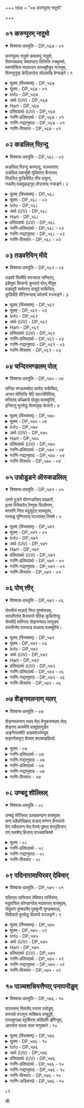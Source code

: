 +++
title = "०७ करुप्पूरम् नाऱुमो"

+++


## ०१ करुप्पूरम् नाऱुमो

<details open><summary>विश्वास-प्रस्तुतिः - DP_५६७ - ०१</summary>

करुप्पूरम् नाऱुमो कमलप्पू नाऱुमो,  
तिरुप्पवळच् चॆव्वाय्दाऩ् तित्तित्ति रुक्कुम्मो,  
मरुप्पॊचित्त मादवऩ्ऱऩ् वाय्च्चुवैयुम् नाऱ्ऱमुम्,  
विरुप्पुऱ्ऱुक् केट्किऩ्ऱेऩ् सॊल्लाऴि वॆण्सङ्गे। १
</details>

<details><summary>मूलम् (विभक्तम्) - DP_५६७</summary>

५६७ ## करुप्पूरम् नाऱुमो? * कमलप् पू नाऱुमो? *   
तिरुप् पवळच् चॆव्वाय्दाऩ् * तित्तित्तिरुक्कुमो? **   
मरुप्पु ऒचित्त मादवऩ् तऩ् * वाय्च्चुवैयुम् नाऱ्ऱमुम् *   
विरुप्पुऱ्ऱुक् केट्किऩ्ऱेऩ् * सॊल् आऴि वॆण्सङ्गे (१)
</details>

<details><summary>मूलम् - DP_५६७ - ०१</summary>

करुप्पूरम् नाऱुमो कमलप्पू नाऱुमो,  
तिरुप्पवळच् चॆव्वाय्दाऩ् तित्तित्ति रुक्कुम्मो,  
मरुप्पॊचित्त मादवऩ्ऱऩ् वाय्च्चुवैयुम् नाऱ्ऱमुम्,  
विरुप्पुऱ्ऱुक् केट्किऩ्ऱेऩ् सॊल्लाऴि वॆण्सङ्गे। १
</details>

<details><summary>Info - DP_५६७</summary>

{'uv_id': 'NAT_१_७', 'rAga': 'Varāḷi / वराळि', 'tAla': 'Jambai / जम्बै', 'bhAva': 'Nāyaki (lovelorn lady)'}
</details>

<details><summary>अर्थः (UV) - DP_५६७</summary>

कम्बीरमाऩ वॆण्मैयाऩ सङ्गे! याऩैयिऩ् कॊम्बै मुऱित्त कण्णऩुडैय उदट्टिऩ् सुवैयैयुम् मणत्तैयुम् आसैयोडु उऩ्ऩैक् केट्किऱेऩ् अऴगिय पवळम् पोऩ्ऱ सिवन्द अदरत्तोडु पच्चैक्कऱ्पूरमॆऩ मणक्कुमो? तामरैयैप् पोल् मणम् वीसुमो? तित्तिप्भाग इरुक्कुमो? ऎऩ्ऱु ऎऩक्कुच् चॊल्
</details>

<details><summary>Hart - DP_५६७</summary>

O white conch, born in the ocean,  
tell me—I ask you anxiously:  
He puts you in his mouth to make the sound of victory:  
What is the taste and the fragrance  
of the mouth of Mādhavan  
who broke the tusks of the elephant?  
Does it have the fragrance of camphor?  
Does it have the fragrance of a lotus flower?  
Does his beautiful red coral mouth taste sweet?
</details>

<details><summary>प्रतिपदार्थः (UV) - DP_५६७</summary>

**आऴि** = कम्बीरमाऩ; **वॆण्** = वॆण्मैयाऩ; **सङ्गे!** = सङ्गे!; **मरुप्पु** = याऩैयिऩ्; **ऒचित्त** = कॊम्बै मुऱित्त; **मादवऩ् तऩ्** = कण्णऩुडैय; **वाय्** = उदट्टिऩ्; **सुवैयुम्** = सुवैयैयुम्; **नाऱ्ऱमुम्** = मणत्तैयुम्; **विरुप्पुऱ्ऱु** = आसैयोडु; **केट्किऩ्ऱेऩ्** = उऩ्ऩैक् केट्किऱेऩ्; **तिरुप् पवळ** = अऴगिय पवळम् पोऩ्ऱ; **सॆव्वाय् ताऩ्** = सिवन्द अदरत्तोडु; **करुप्पूरम्** = पच्चैक्कऱ्पूरमॆऩ; **नाऱुमो?** = मणक्कुमो?; **कमलप्पू** = तामरैयैप् पोल्; **नाऱुमो?** = मणम् वीसुमो?; **तित्तित्तु** = तित्तिप्भाग; **इरुक्कुमो?** = इरुक्कुमो?; **सॊल्** = ऎऩ्ऱु ऎऩक्कुच् चॊल्
</details>

<details><summary>गरणि-प्रतिपदार्थः - DP_५६७ - ०१</summary>

करुप्पूरम्=पच्च कर्पूरदन्तॆ, नाऱुमो=वासनॆयुळ्ळद्दो? कमलम् पू=कमलद हूविनन्तॆ, नाऱुमो=वासनॆयुळ्ळद्दो, तिरु=श्रेष्ठवाद, पवळम्=हवळदन्तॆ, शॆम्=सॊबगिन, वाय् तान्=तुटिगळु, तित्तित्तु=मधुरवागि, इरुक्कूमो=इरुवुदो? मरुप्पु=आनॆय दन्तगळन्नु, ऒशित्त=मुरिद, मादवन् तन्=माधवनाद श्रीकृष्णन, वाय्=तुटिय, शुवैयुम्=रुचियन्नू, नाट्रुमुम्=परिमळवन्नू, विरुप्पुट्रु=आशॆपट्टु, केट्किऱेन्=केळुत्तिद्देनॆ. आऴि=आज्ञॆ माडुव, वॆळ्=बिळिय, शङ्गे-शङ्खवे, शॊल्=हेळु.
</details>

<details><summary>गरणि-गद्यानुवादः - DP_५६७ - ०१</summary>

पच्चकर्पूरदन्तॆ वासनॆयुळ्ळद्दो? कमलद हूविनन्तॆ वासनॆयुळ्ळद्दो? श्रेष्ठवाद हवळदन्तॆ सॊबगिन तुटिगळु मधुरवागिरुत्तवॆयो, आनॆय दन्तवन्नु मुरिद माधवन तुटिय रुचियन्नू परिमळवन्नू आशॆपट्टु\(निन्नन्नु\) केळुत्तिद्देनॆ. आज्ञॆ माडुव बिळिय शङ्खवे हेळु.\(१\)
</details>

<details><summary>गरणि-विस्तारः - DP_५६७ - ०१</summary>

भगवन्तन ऎडगैयन्नु आश्रयिसि, अवनन्नु ऎडबिडदॆ, अवन निकटवर्तियागिद्दु, अवन आज्ञॆयन्नु पालिसुव धवळ शङ्खवन्नु भगवन्तनु पूरिसुवागलॆल्ला तन्न तुटिगळिगॆ ताकिसि हिडिदुकॊळ्ळुवनल्लवे? अदन्नु ध्वनिमाडुवष्टु कालवू अदु अवन तुटिगळ सम्पर्कवन्नु हॊन्दिरुवुदल्लवे? ई कार्य मेलिन्द मेलॆ नडॆयुत्तिरुवुदल्लवे? आद्दरिन्द, भगवन्तन अधरामृतद सवियू अदर कम्पू इम्पू शङ्खक्कॆ पूर्ण अनुभवविदॆ.

गोदादेवियादरो परिशुद्धळाद कन्यॆ. सतिपतिगळिगॆ सम्बन्धिसिद याव अनुभववू अवळिगॆ इल्ल. भगवन्तने तनगॆ पतियागबेकॆन्दु हम्बलिसि, कण्डकण्डवरन्नु बेडि, अवनॊन्दिगॆ शास्त्रोक्तवागि मदुवॆयाद हागॆ कनसन्नु कण्डुपुलकितळादळष्टॆ\! ईग, अवळिगॆ कुतूहल हॆच्चागिदॆ. भगवन्तन चुम्बनद सुखवॆन्तहुदो? अवन अधरद सवि हेगो? अदन्नु तिळिदुकॊळ्ळुवुदु हेगॆ? यारन्नु केळुवुदु? केळितिळिदुकॊळ्ळुव प्रसङ्गवे इदु? तन्नन्नु नाचुवन्तॆ माडुवुदिल्लवे? हेगो, अवळ मनस्सिगॆ

८०

स्फुरिसुत्तदॆ. अदरल्लि पळगिरुव दिव्यशङ्खवन्नु केळिदन्तॆ आयितु ऎन्दु. हागॆये, ई तिरुमॊऴियल्लि शङ्खवन्नु परिपरियागि केळुत्ताळॆ. “ननगॆ अनुभविसबेकॆम्ब आशॆ; मॊदले तिळियबेकॆम्ब कुतूहल. निनगॆ अदर पूर्ण अनुभवविदॆ. अदु हेगिदॆ, हेळु, शङ्खवे?”ऎन्नुत्ताळॆ.

प्रश्नॆयल्लि बळसिरुव उपमानगळु उचितवागि, रम्यवागिवॆ.

आनॆय दन्तवन्नु मुरिद माधव-ऎम्बल्लि कृष्णनन्नु कॊल्लबेकॆम्ब कंसन मोसद जालदल्लि सेरिद्द कुवलयापीडवॆम्ब मद्दानॆय विषय सूचितवागिदॆ.
</details>

## ०२ कडलिल् पिऱन्दु

<details open><summary>विश्वास-प्रस्तुतिः - DP_५६८ - ०२</summary>

कडलिल् पिऱन्दु करुदादु, पञ्जसऩऩ्  
उडलिल् वळर्न्दुबो यूऴियाऩ् कैत्तलत्  
तिडरिल् कुडियेऱित् तीय वसुरर्,  
नडलैप् पडमुऴङ्गुम् तोऱ्ऱत्ताय् नऱ्सङ्गे। २
</details>

<details><summary>मूलम् (विभक्तम्) - DP_५६८</summary>

५६८ कडलिऱ् पिऱन्दु करुदादु * पञ्जसऩऩ्   
उडलिल् वळर्न्दुबोय् * ऊऴियाऩ् कैत्तलत्तु   
तिडरिल् ** कुडियेऱि * तीय असुरर् *   
नडलैप् पड मुऴङ्गुम् * तोऱ्ऱत्ताय् नऱ् सङ्गे (२)
</details>

<details><summary>मूलम् - DP_५६८ - ०२</summary>

कडलिल् पिऱन्दु करुदादु, पञ्जसऩऩ्  
उडलिल् वळर्न्दुबो यूऴियाऩ् कैत्तलत्  
तिडरिल् कुडियेऱित् तीय वसुरर्,  
नडलैप् पडमुऴङ्गुम् तोऱ्ऱत्ताय् नऱ्सङ्गे। २
</details>

<details><summary>Info - DP_५६८</summary>

{'uv_id': 'NAT_१_७', 'rAga': 'Varāḷi / वराळि', 'tAla': 'Jambai / जम्बै', 'bhAva': 'Nāyaki (lovelorn lady)'}
</details>

<details><summary>अर्थः (UV) - DP_५६८</summary>

अऴगिय सङ्गे! कडलिले पिऱन्दु पञ्जसऩऩ् ऎऩ्ऩुम् असुरऩिऩ् शरीरत्तिल् पोय् वळर्न्दु अदै निऩैयामल् ऎम्बॆरुमाऩ् कैत्तलत्तिल् कुडिबुगुन्दु कॊडिय असुरर्गळ् तुऩ्बप्पडुम्बडि मुऴङ्गुम् तोऱ्ऱदैप् पॆऱ्ऱाय्
</details>

<details><summary>Hart - DP_५६८</summary>

O beautiful conch born in the ocean,  
you entered the body of the Asuran Panchajanya  
and now you rest in his hand,  
making the sound of victory  
when he conquers the evil Asurans:
</details>

<details><summary>प्रतिपदार्थः (UV) - DP_५६८</summary>

**नऱ् सङ्गे!** = अऴगिय सङ्गे!; **कडलिल् पिऱन्दु** = कडलिले पिऱन्दु; **पञ्जसऩऩ्** = पञ्जसऩऩ् ऎऩ्ऩुम् असुरऩिऩ्; **उडलिल्** = शरीरत्तिल्; **पोय् वळर्न्दु** = पोय् वळर्न्दु; **करुदादु** = अदै निऩैयामल्; **ऊऴियाऩ्** = ऎम्बॆरुमाऩ्; **कैत्तलत् तिडरिल्** = कैत्तलत्तिल्; **कुडि एऱित्** = कुडिबुगुन्दु; **तीय असुरर्** = कॊडिय असुरर्गळ्; **नडलैप् पड** = तुऩ्बप्पडुम्बडि; **मुऴङ्गुम्** = मुऴङ्गुम्; **तोऱ्ऱत्ताय्** = तोऱ्ऱदैप् पॆऱ्ऱाय्
</details>

<details><summary>गरणि-प्रतिपदार्थः - DP_५६८ - ०२</summary>

नल्=श्रेष्ठ, शङ्गे=शङ्खवे. कडलिल्=कडलिनल्लि, पिऱन्दु=हुट्टि, पञ्चजनन्=पञ्चजननॆम्बवन, उडलिल्=हॊट्टॆयल्लि, पोय्=होगि, वळर्न्दु=बॆळॆदु, करुतादु=अवुगळन्नु ऎणिसदॆ, ऊऴियान्=लयकर्तनाद स्वामिय, कैतलम्=कैयॊळगिन, तिडरिल्=स्थळदल्लि, कुडि एऱि=नित्यवास माडुत्ता, तीय=क्रूरिगळाद, अशुरर्=असुररु नडलैपड=सङ्कटपडुवन्तॆ, मुऴङ्गुम्=मॊळगुव, तोट्रत्ताय्=हॊगळिकॆयन्नु पडॆदिरुवॆ.
</details>

<details><summary>गरणि-गद्यानुवादः - DP_५६८ - ०२</summary>

श्रेष्ठवाद शङ्खवे, नीनु कडलिनल्लि हुट्टिदॆ. पञ्चजननॆम्बवन हॊट्टॆयल्लि सेरि अल्लि बॆळॆदॆ. इदन्नु लॆक्किसदॆ, प्रळयकारियाद स्वामिय कैयल्लिरुव स्थळदल्लि नित्यवासमाडुत्ता, क्रूरिगळाद असुररु सङ्कटपडुवन्तॆ मॊळगुव कीर्तियन्नु पडॆदिरुवॆ.\(२\)
</details>

<details><summary>गरणि-विस्तारः - DP_५६८ - ०२</summary>

गोदादेवि शङ्खवन्नु हॊगळि मातनाडुत्ताळॆ. शङ्खदिन्दले अल्लवे तनगॆ बेकाद अत्मीय विषयगळु मनवरिकॆयागबेकादद्दु?

गोदादेवि हेळुत्ताळॆ- “शङ्खवे, नीनु हुट्टिद्दु कडलल्लि, ऎन्दरॆ, उप्पुनीरिनल्लि. बॆळॆदद्दु पञ्चजनन हॊट्टॆयल्लि. ऎन्दरॆ, राक्षसन हॊट्टॆयल्लि. ई ऎरडू ऒन्दक्किन्त ऒन्दु कीळु अथवा कॆट्टद्दु. आदरॆ, निन्नहुट्टन्नू बॆळवणिगॆयन्नू प्रळयकर्तनाद भगवन्तनु लॆक्किसलिल्ल. निन्नन्नु पूर्णवागि अनुग्रहिसिदनु. निनगॆ तन्न करतलदल्ले वासक्कॆ अवकाशकॊट्टनु. नीनु भगवन्तन इच्छानुवर्तियागि, बेकॆन्दाग दनिगैदु क्रूरिगळाद सुरर हृदयवन्नु तल्लणिसुत्तीयॆ. इदर गुट्टेनिरबहुदु हेळलारॆया?

८१

शङ्खवन्नु कुरितु मातनाडुवाग गोदादेविगॆ तन्न जीवनद परिस्थितिय नॆनपागुवुदु. अवळु हुट्टिद्दु अयोनिजॆयागि, तुलसी गिडद पातियल्लि. बॆळॆदद्दु परम भागवतन मनॆयल्लि. पडॆदद्दु पवित्रवाद श्रेष्ठसंस्कृतियन्नु. आशिसिद्दु भगवन्तने तनगॆ पतियागबेकॆन्दु. इवॆल्ल शङ्खद जन्मक्किंर कीळो मेलो? शङ्खवन्ने अनुग्रहिसि आदरिसुव दयामयनाद भगवन्तनु तन्नन्नु उद्धरिसलारने? तन्न आशॆयन्नु सफलगॊळिसलारने? आदरॆ,ईग अवळ परिस्थितियेनु? शङ्खद हागॆ अवळिगॆ भगवन्तन शाश्वत सहवासविदॆये? ई कारणदिन्दले अवळु शङ्खवन्ने केळुत्तिरुवुदु-भगवन्तन शाश्वतसहवास दॊरॆयलु आगबेकादद्देनु? नडसबेकादद्देनु? ई ऒळगुट्टु अवळिगॆ तिळियबेकु. शङ्खक्कॆ अदु गॊत्तिरबहुदल्लवे? गॊत्तिदॆयॆन्दे अवळ नम्बिकॆ. आद्दरिन्दले प्रश्नॆ.

शङ्खद जन्मद गुट्टन्नु विवरिसुवाग, श्रीकृष्णन जन्मद गुट्टन्नू परोक्षवागि हेळलागुत्तिदॆ, ऎन्दु तिळिदवरु हेळुत्तारॆ. रूपकवन्नु बिडिसुव गोजिगॆ इल्लि होगिल्ल. बिडिसलु साध्य ऎन्निसुत्तदॆ.
</details>

## ०३ तडवरैयिन् मीदे

<details open><summary>विश्वास-प्रस्तुतिः - DP_५६९ - ०३</summary>

तडवरै यिऩ्मीदे सरऱ्काल सन्दिरऩ्,  
इडैयुवा विल्वन्दॆ ऴुन्दाले पोल्,नीयुम्  
वडमदुरै यार्मऩ्ऩऩ् वासुदे वऩ्कैयिल्,  
कुडियेऱि वीऱ्ऱिरुन्दाय् कोलप्पॆ रुञ्जङ्गॆ। ३
</details>

<details><summary>मूलम् (विभक्तम्) - DP_५६९</summary>

५६९ तड वरैयिऩ् मीदे * सरऱ्काल सन्दिरऩ् *   
इडै उवाविल् वन्दु * ऎऴुन्दाले पोल नीयुम् **   
वड मदुरैयार् मऩ्ऩऩ् * वासुदेवऩ् कैयिल् *   
कुडियेऱि वीऱ्ऱिरुन्दाय् * कोलप् पॆरुञ् जङ्गे (३)
</details>

<details><summary>मूलम् - DP_५६९ - ०३</summary>

तडवरै यिऩ्मीदे सरऱ्काल सन्दिरऩ्,  
इडैयुवा विल्वन्दॆ ऴुन्दाले पोल्,नीयुम्  
वडमदुरै यार्मऩ्ऩऩ् वासुदे वऩ्कैयिल्,  
कुडियेऱि वीऱ्ऱिरुन्दाय् कोलप्पॆ रुञ्जङ्गॆ। ३
</details>

<details><summary>Info - DP_५६९</summary>

{'uv_id': 'NAT_१_७', 'rAga': 'Varāḷi / वराळि', 'tAla': 'Jambai / जम्बै', 'bhAva': 'Nāyaki (lovelorn lady)'}
</details>

<details><summary>अर्थः (UV) - DP_५६९</summary>

अऴगिय पॆरुम् सङ्गे! सरत्काल सन्दिरऩ् पौर्णमियऩ्ऱु पॆरिय मलै मीदु वन्दु उदित्तदु पोल नीयुम् वडमदुरै मऩ्ऩऩ् कण्णबिराऩ् कैयिल् कुडि पुगुन्दु अमर्न्दु इरुक्किऩ्ऱाय्
</details>

<details><summary>Hart - DP_५६९</summary>

You are a wonderful conch!  
Like the full moon that rises in the autumn  
from behind the large mountain,  
you stay in the hands of Vasudevan  
the king of northern Madura:
</details>

<details><summary>प्रतिपदार्थः (UV) - DP_५६९</summary>

**कोल** = अऴगिय; **पॆरुञ् जङ्गे!** = पॆरुम् सङ्गे!; **सरऱ्काल सन्दिरऩ्** = सरत्काल सन्दिरऩ्; **इडै उवाविल्** = पौर्णमियऩ्ऱु; **तडवरैयिऩ्** = पॆरिय मलै; **मीदे वन्दु** = मीदु वन्दु; **ऎऴुन्दाले पोल** = उदित्तदु पोल; **नीयुम्** = नीयुम्; **वडमदुरैयार्** = वडमदुरै; **मऩ्ऩऩ्** = मऩ्ऩऩ्; **वासुदेवऩ्** = कण्णबिराऩ्; **कैयिल्** = कैयिल्; **कुडि एऱि** = कुडि पुगुन्दु; **वीऱ्ऱु** = अमर्न्दु; **इरुन्दाय्** = इरुक्किऩ्ऱाय्
</details>

<details><summary>गरणि-प्रतिपदार्थः - DP_५६९ - ०३</summary>

तडवरैयिन् मीदे=विशालवाद दॊड्ड बॆट्टद मेलॆ, शरऱ् कालम्=शरत्कालद, चन्दिरन्=चन्द्रनु, इडै=नडुवॆ, उवाविल्=हुण्णिमॆयन्दु, वन्दु=बन्दु, ऎऴुन्दाले पोल=उदयिसिदन्तॆ, कोलम्=सुन्दरवाद, पॆरु=दॊड्ड, शङ्गे=शङ्खवे, नीयुम्=नीनू सह, वडमदुरैयार्=मधुरापुरियवर, मन्नन्=राजनाद, वाशुदेवन्=वासुदेवन, कैयिल्=कैयल्लि, कुडि एऱि=नित्यवास माडुत्ता, वीट्रिरुन्दाय्=निश्चिन्तवागिद्दीयॆ.
</details>

<details><summary>गरणि-गद्यानुवादः - DP_५६९ - ०३</summary>

विशालवाद दॊड्डबॆट्टद मेलॆ, मध्यदल्लि, शरत्कालद पूर्णचन्द्रनु मूडिबम्द हागॆ, सॊबगिन दॊड्ड शङ्खवे,नीनू सह मधुरापुरिय राजनाद वासुदेवन कैयल्लि नित्यवास माडुत्ता निश्चिन्तनागिद्दीयॆ.\(३\)
</details>

<details><summary>गरणि-विस्तारः - DP_५६९ - ०३</summary>

शरत्कालद हुण्णिमॆय चन्द्र विशालवाद उन्नतवाद बॆट्टद मेलॆ सरियागि मध्यदल्लि प्रकाशिसुत्तिद्दरॆ, बॆट्टक्कू चन्द्रनिगू परस्पर सॊबगु हॆच्चुत्तदॆ. हागॆये, सुन्दरवाद दॊड्ड बिळिय शङ्ख पुरुषोत्तमनाद

८२

वासुदेवन कैयल्लि मॆरॆयुत्तिरुवुदु शङ्खद गौरववन्नु हॆच्चिसुत्तदॆ. 

“वीट्रिरु”-ऎम्बुदक्कॆ “ऒड्डोलगदल्लिरु”, अनादृश गौरवदिन्दिरु”, “ऒण्टियागिरु”, “निश्चिन्तॆयिन्दिरु”-ऎन्दु अर्थ बरुत्तदॆ.
</details>

## ०४ चन्दिरमण्डलम् पोल्

<details open><summary>विश्वास-प्रस्तुतिः - DP_५७० - ०४</summary>

सन्दिर मण्डलम्बोल् तामोद रऩ्कैयिल्,  
अन्तर मॊऩ्ऱिऩ्ऱि येऱि यवञ्जॆवियिल्,  
मन्दिरम् कॊळ्वाये पोलुम् वलम्बुरिये,  
इन्दिरऩु मुऩ्ऩोडु सॆल्वत्तुक् केलाऩे। ४
</details>

<details><summary>मूलम् (विभक्तम्) - DP_५७०</summary>

५७० सन्दिर मण्डलम् पोल् * तामोदरऩ् कैयिल् *   
अन्तरम् ऒऩ्ऱु इऩ्ऱि * एऱि अवऩ् सॆवियिल् **   
मन्दिरम् कॊळ्वाये पोलुम् * वलम्बुरिये ! *   
इन्दिरऩुम् उऩ्ऩोडु * सॆल्वत्तुक्कु एलाऩे (४)
</details>

<details><summary>मूलम् - DP_५७० - ०४</summary>

सन्दिर मण्डलम्बोल् तामोद रऩ्कैयिल्,  
अन्तर मॊऩ्ऱिऩ्ऱि येऱि यवञ्जॆवियिल्,  
मन्दिरम् कॊळ्वाये पोलुम् वलम्बुरिये,  
इन्दिरऩु मुऩ्ऩोडु सॆल्वत्तुक् केलाऩे। ४
</details>

<details><summary>Info - DP_५७०</summary>

{'uv_id': 'NAT_१_७', 'rAga': 'Varāḷi / वराळि', 'tAla': 'Jambai / जम्बै', 'bhAva': 'Nāyaki (lovelorn lady)'}
</details>

<details><summary>अर्थः (UV) - DP_५७०</summary>

वलम्बुरिच् चङ्गे! कण्णबिराऩदु कैयिल् सन्दिर मण्डलम् पोल् इडैविडादु इरुन्दु कॊण्डु अवऩुडैय कादिल् रगसियम् पेसुवदु पोल् निऱ्किऱाय् इन्दिरऩुम् सॆल्व विषयत्तिल् उऩक्कु इणैयाग माट्टाऩ्
</details>

<details><summary>Hart - DP_५७०</summary>

O beautiful large valampuri conch,  
you are like the moon even though you are not in the sky:  
As you stay in the hand of Damodaran,  
do you say any mantras in his ears?  
Even Indra the king of gods  
does not have the fortune that you have:
</details>

<details><summary>प्रतिपदार्थः (UV) - DP_५७०</summary>

**वलम्बुरिये!** = वलम्बुरिच् चङ्गे!; **तामोदरऩ्** = कण्णबिराऩदु; **कैयिल्** = कैयिल्; **सन्दिर** = सन्दिर; **मण्डलम् पोल्** = मण्डलम् पोल्; **अन्तरम् ऒऩ्ऱु** = इडैविडादु; **इऩ्ऱि एऱि** = इरुन्दु कॊण्डु; **अवऩ् सॆवियिल्** = अवऩुडैय कादिल्; **मन्दिरम्** = रगसियम् पेसुवदु; **कॊळ्वाये पोलुम्** = पोल् निऱ्किऱाय्; **इन्दिरऩुम्** = इन्दिरऩुम्; **सॆल्वत्तुक्कु** = सॆल्व विषयत्तिल्; **उऩ्ऩोडु** = उऩक्कु; **एलाऩे** = इणैयाग माट्टाऩ्
</details>

<details><summary>गरणि-प्रतिपदार्थः - DP_५७० - ०४</summary>

वलम्बुरिये=बलमुरि शङ्खवे, चन्दिरमण्डलम् पोल्=पूर्णचन्द्र मण्डलदन्तॆ, दामोदरन्=दामोदरन, कैयिल्=कैयल्लि, अन्दरम्=अवकाशवु, ऒन्ऱु=स्वल्पवू, इन्ऱि=इल्लदन्तॆ, एऱि=इद्दुकॊण्डु, अवन्=अवन, शॆवियिल्=किवियल्लि, मन्तिरम्=रहस्यवन्नु, कॊळ्वाये पोलुम्=तिळिदुकॊळ्ळुत्तिरुवॆयो\(हेळुत्तिरुवॆयो\) ऎन्नुव हागिदॆ, उन्नोडु=निन्नॊडनॆ, इन्दिरनुम्=इन्द्रनू सह, शॆल्वत्तुक्कू=ई भाग्यदल्लि, एलाने=समनागुवुदिल्लवल्ला.
</details>

<details><summary>गरणि-गद्यानुवादः - DP_५७० - ०४</summary>

बलमुरि शङ्खवे, \(नीनु\)दामोदरन कैयल्लि पूर्णचन्द्र मण्डलदन्तॆ स्वल्पवू अवकाशविल्लदन्तॆ इद्दुकॊण्डु, अवन किवियल्लि रहस्यवन्नु हेळुत्तिरुवन्तॆ इदॆ. ई भाग्यदल्लि निन्नॊडनॆ देवेन्द्रनू समनल्ल.\(४\)
</details>

<details><summary>गरणि-विस्तारः - DP_५७० - ०४</summary>

शङ्खवु दामोदरनाद भगवन्तन कैयल्लि दुण्डगॆ इदॆ. अदु पूर्ण चन्द्रनन्तॆ इदॆ. अवन कैतुम्ब इदॆ. अदक्कू अवनिगू स्वल्पवू स्थळविल्लदन्तॆ ऐक्यतॆ इदॆ. अल्लदॆ, अदु भगवन्तन ऎडगिविगॆ अत्यन्त समीफदल्लिदॆ. अदरिन्द, अवन कैयल्लि रहस्यवन्नु हेळुत्तिरुवन्तॆ कण्डुबरुत्तदॆ. ऎडॆबिडदॆ भगवन्तनॊडनॆ इरुवुदू, अवनल्लि आत्मीयतॆयन्नु पडॆदिरुवुदू ऒन्दु भाग्यवे सरि. ई भाग्य देवेन्द्रनिगू सिक्कुवुदल्ल. आद्दरिन्द, देवेन्द्रनु भगवन्तन कैयल्लिरुव बलमुरि शङ्खक्कॆ समनल्ल.
</details>

## ०५ उन्नोडुडने ऒरुकडलिल्

<details open><summary>विश्वास-प्रस्तुतिः - DP_५७१ - ०५</summary>

उऩ्ऩो टुडऩे यॊरुगडलिल् वाऴ्वारै,  
इऩ्ऩा रिऩैयारॆऩ् ऱॆण्णुवा रिल्लैगाण्,  
मऩ्ऩागि निऩ्ऱ मदुसूदऩ् वायमुदम्,  
पऩ्ऩाळु मुण्गिऩ्ऱाय् पाञ्जसऩ् ऩियमे। ५
</details>

<details><summary>मूलम् (विभक्तम्) - DP_५७१</summary>

५७१ उऩ्ऩोडु उडऩे * ऒरु कडलिल् वाऴ्वारै *   
इऩ्ऩार् इऩैयार् ऎऩ्ऱु * ऎण्णुवार् इल्लै काण् **   
मऩ् आगि निऩ्ऱ * मदुसूदऩ् वायमुदम् *   
पऩ्ऩाळुम् उण्गिऩ्ऱाय् * पाञ्जसऩ्ऩियमे (५)
</details>

<details><summary>मूलम् - DP_५७१ - ०५</summary>

उऩ्ऩो टुडऩे यॊरुगडलिल् वाऴ्वारै,  
इऩ्ऩा रिऩैयारॆऩ् ऱॆण्णुवा रिल्लैगाण्,  
मऩ्ऩागि निऩ्ऱ मदुसूदऩ् वायमुदम्,  
पऩ्ऩाळु मुण्गिऩ्ऱाय् पाञ्जसऩ् ऩियमे। ५
</details>

<details><summary>Info - DP_५७१</summary>

{'uv_id': 'NAT_१_७', 'rAga': 'Varāḷi / वराळि', 'tAla': 'Jambai / जम्बै', 'bhAva': 'Nāyaki (lovelorn lady)'}
</details>

<details><summary>अर्थः (UV) - DP_५७१</summary>

वॆण् सङ्गे! ऒरे कडलिल् उऩ्ऩोडु कूडवे वाऴ्बवर् पलरै इवर् इप्पडिप्पट्टवर् ऎऩ मदिप्पारिल्लै आऩाल् नीयोवॆऩिल् सर्व स्वामियाग इरुक्कुम् कण्णऩिऩ् वाय् अमुदत्तै पलगालमाग परुगुगिऩ्ऱाय्
</details>

<details><summary>Hart - DP_५७१</summary>

O Panchajanya!  
Others were born along with you in the ocean,  
but they do not receive the respect that you do:  
You drink constantly the nectar from the mouth  
of the king Madhusūdanan:
</details>

<details><summary>प्रतिपदार्थः (UV) - DP_५७१</summary>

**पाञ्जसऩ्ऩियमे!** = वॆण् सङ्गे!; **ऒरु कडलिल्** = ऒरे कडलिल्; **उऩ्ऩोडु** = उऩ्ऩोडु; **उडऩे** = कूडवे; **वाऴ्वारै** = वाऴ्बवर् पलरै; **इऩ्ऩार्** = इवर्; **इऩैयार् ऎऩ्ऱु** = इप्पडिप्पट्टवर् ऎऩ; **ऎण्णुवार् इल्लै** = मदिप्पारिल्लै; **काण्** = आऩाल् नीयोवॆऩिल्; **मऩ् आगि** = सर्व स्वामियाग; **निऩ्ऱ** = इरुक्कुम्; **मदुसूदऩ्** = कण्णऩिऩ्; **वाय् अमुदम्** = वाय् अमुदत्तै; **पऩ्ऩाळुम्** = पलगालमाग; **उण्गिऩ्ऱाय्** = परुगुगिऩ्ऱाय्
</details>

<details><summary>गरणि-प्रतिपदार्थः - DP_५७१ - ०५</summary>

पाञ्चशन्नियमे=पाञ्चजन्यवे, उन्नोडु=निन्नॊडनॆ, उडने=कूडिये, ऒरुकडलिल्=ऒन्दे कडलल्लि, वाऴ् वारै=\(बदुकि\)वासिसुववरन्नु, इन्नार्=शत्रुगळु, इणैयार्=समानरु, ऎन्ऱु=ऎन्दु, ऎण्णुवार्=भाविसुववरु, इल्लैकाण्=इल्ल कण्डॆया, मन्=सर्वेश्वरनु, आहि=आगि, निन्ऱ=इरुव, मदुशूदन्=मधुसूदनन, वाय् अमुदम्=अधरामृतवन्नु, पल्=बहु, नाळुम्=कालदिन्द, उण् हिन्ऱाय्=अनुभविसुत्तिरुवॆ.
</details>

<details><summary>गरणि-गद्यानुवादः - DP_५७१ - ०५</summary>

पाञ्चजन्यवे, ऒन्दे कडलिनल्लि निन्नॊडनॆ कूडिये हुट्टिबदुकुववरन्नु शत्रुगळु, समानरु ऎन्दु भाविसुववरु इल्ल कण्डॆया. सर्वेश्वरनागिरुव मधुसूदनन अधरामृतवन्नु बहुकालदिन्द नीनु अनुभविसुत्तिरुवॆ.\(५\)
</details>

<details><summary>गरणि-विस्तारः - DP_५७१ - ०५</summary>

शङ्खवन्नुद्देशिसि गोदादेवि हेळुत्ताळॆ- पाञ्चजन्यवे, नीनु हुट्टिद कडलिनल्लिये ऎष्टॆष्टो वस्तुगळु हुट्टलिल्लवे? हागॆये बॆळॆयलिल्लवे? अवुगळल्लि यावुदु ऒळ्ळॆयदु, यावुदु कॆट्टद्दु, यावुदरल्लि कीळु स्वभावविदॆ, यावुदरल्लि श्रेष्ठसंस्कृतियिदॆ ऎन्दु योचिसुववरु उण्टे? निनगिन्तलू स्वरूपदल्लियू स्वभावदल्लियू उत्तमरागिरुववरु बहुमन्दि इरबहुदल्लवे? आदरू सह, निन्न भाग्यवॆन्थाद्दु कण्डॆया\! बहुकालदिन्दलू नीनु भगवन्तन कैयल्लि नॆलसिरुवॆ. अवन निकटवर्तियागिरुवॆ. अवन अधरामृतवन्नु पानमाडुत्तिरुवॆ. निन्न जॊतॆयल्लिये हुट्टिबॆळॆदवरिगे इल्लद ई विशिष्टभाग्य ननगू बरुवुदॆन्दु हम्बलिसले?
</details>

## ०६ पोय् त्तीर्

<details open><summary>विश्वास-प्रस्तुतिः - DP_५७२ - ०६</summary>

पोय्त्तीर्त्त माडादे निऩ्ऱ पुणर्मरुदम्,  
साय्त्तीर्त्ताऩ् कैत्तलत्ते येऱिक् कुडिगॊण्डु  
सेय्त्तीर्द माय्निऩ्ऱ सॆङ्गण्माल् तऩ्ऩुडय  
वाय्त्तीर्त्तम् पाय्न्दाड वल्लाय् वलम्बुरिये।
</details>

<details><summary>मूलम् (विभक्तम्) - DP_५७२</summary>

५७२ पोय्त् तीर्त्तम् आडादे * निऩ्ऱ पुणर् मरुदम् *   
साय्त्तु ईर्त्ताऩ् कैत्तलत्ते * एऱिक् कुडिगॊण्डु **   
सेय्त् तीर्त्तमाय् निऩ्ऱ * सॆङ्गण् माल्दऩ्ऩुडैय *   
वाय्त् तीर्त्तम् पाय्न्दु आड वल्लाय् * वलम्बुरिये (६)
</details>

<details><summary>मूलम् - DP_५७२ - ०६</summary>

पोय्त्तीर्त्त माडादे निऩ्ऱ पुणर्मरुदम्,  
साय्त्तीर्त्ताऩ् कैत्तलत्ते येऱिक् कुडिगॊण्डु  
सेय्त्तीर्द माय्निऩ्ऱ सॆङ्गण्माल् तऩ्ऩुडय  
वाय्त्तीर्त्तम् पाय्न्दाड वल्लाय् वलम्बुरिये।
</details>

<details><summary>Info - DP_५७२</summary>

{'uv_id': 'NAT_१_७', 'rAga': 'Varāḷi / वराळि', 'tAla': 'Jambai / जम्बै', 'bhAva': 'Nāyaki (lovelorn lady)'}
</details>

<details><summary>अर्थः (UV) - DP_५७२</summary>

वलम्बुरिसङ्गे! वॆगुदूरम् वऴिनडन्दुबोय् कङ्गै मुदलिय तीर्त्तङ्गळिले नीराडुम् कष्टङ्गळ् पडामल् नारद साबत्ताले मरमाय्निऩ्ऱ इरट्टै मरुदमरत्तै मुऱित्तुत् तळ्ळिऩ कण्णबिराऩुडैय तिरुक्कैत्तलत्तिऩ् मीदेऱि कुडि पुगुन्दु मिगच्चिऱन्द तीर्त्तमागिय सिवन्द कण्गळैयुडैय कण्णबिराऩिऩ् वायिलुळ्ळ तीर्त्तत्तिले पडिन्दु नीराडुम् पाक्यम् पॆऱ्ऱिरुक्किऱाय्
</details>

<details><summary>Hart - DP_५७२</summary>

O Valampuri conch,  
you have not gone to the Ganges  
or on other pilgrimages to bathe,  
yet you rest in the hands of lovely-eyed Thirumāl  
who destroyed the Asurans  
when they came as marudam trees:  
You have the good fortune of plunging  
into the divine water that comes from his mouth:
</details>

<details><summary>प्रतिपदार्थः (UV) - DP_५७२</summary>

**वलम्बुरिये!** = वलम्बुरिसङ्गे!; **पोय्** = वॆगुदूरम् वऴिनडन्दुबोय्; **तीर्त्तम्** = कङ्गै मुदलिय तीर्त्तङ्गळिले; **आडादे** = नीराडुम् कष्टङ्गळ् पडामल्; **निऩ्ऱ** = नारद साबत्ताले मरमाय्निऩ्ऱ; **पुणर् मरुदम्** = इरट्टै मरुदमरत्तै; **साय्त्तु** = मुऱित्तुत् तळ्ळिऩ; **ईर्त्ताऩ्** = कण्णबिराऩुडैय; **कैत्तलत्ते** = तिरुक्कैत्तलत्तिऩ्; **एऱि** = मीदेऱि; **कुडि कॊण्डु** = कुडि पुगुन्दु; **सेय्** = मिगच्चिऱन्द; **तीर्त्तमाय् निऩ्ऱ** = तीर्त्तमागिय; **सॆङ्गण्** = सिवन्द कण्गळैयुडैय; **माल् तऩ्ऩुडैय** = कण्णबिराऩिऩ्; **वाय्त् तीर्त्तम्** = वायिलुळ्ळ तीर्त्तत्तिले; **पाय्न्दु** = पडिन्दु; **आड** = नीराडुम्; **वल्लाय्** = पाक्यम् पॆऱ्ऱिरुक्किऱाय्
</details>

<details><summary>गरणि-प्रतिपदार्थः - DP_५७२ - ०६</summary>

वलम् बुरिये=बलमुरि शङ्खवे, पोय्=होगि, तीर् त्तम्=पुण्यतीर्थदल्लि, आडादे=मुळुगदॆये, निन्ऱ=निन्त, पुणर्=अवळि, मरुदम्=मत्ती मरगळन्नु, शाय् त्तु=तळ्ळि, ईर् त्तान्=मुरिदवन, कैतलत्ते=कैतलवन्नु, एऱि=एरि, कूडिकॊण्डु=वासमाडुत्ता, शेय्=श्रेष्ठवाद, तीर् त्तमाय्=तीर्थवॆनिसि, निन्ऱ=इरुव, शॆम्=सुन्दरवाद, कण्=कण्णुगळुळ्ळ, माल् तन्नुडैय=स्वामिय, वाय् त्तीर् त्तम्=अधर तीर्थदल्लि, पाय्न्दु=मुळुगि, आडवल्लाय्=आडबल्लॆ.
</details>

<details><summary>गरणि-गद्यानुवादः - DP_५७२ - ०६</summary>

८४
</details>

<details><summary>गरणि-विस्तारः - DP_५७२ - ०६</summary>

बलमुरि शङ्खवे, होगि पुण्यतीर्थदल्लि मुळुगदॆये निन्त अवळि मत्तीमरगळन्नु तळ्ळि मुरिदवन कैतलवन्नु एरि वासमाडुत्ता श्रेष्ठवाद तीर्थवागिरुव सॊबगिन कण्णुगळुळ्ळ स्वामिय अधरतीर्थदल्लि मुळुगि आडबल्लॆ नीनु.\(६\)

दूरदूरद पुण्य तीर्थगळिगॆ कष्टपट्टादरू होगुवुदेतक्कॆ? आ पवित्रतीर्थगळल्लि मिन्दु तम्म तम्म पापगळन्नु तॊळॆदुहाकुवुदक्कल्लवे? तीर्थस्नानमाडुवाग कॆट्टविषयगळन्नॆल्ला बदिगॊत्ति तळ्ळिहाकि मनसन्नु शुद्धगॊळिसिकॊळ्ळबेकल्लवे? यक्षराजनाद कुबेरन मक्कळु- नळकूबर मत्तु मणिग्रीव ऎम्बवरु देवनदियाद मन्दाकिनिगॆ बन्दरु. अदरल्लि स्वेच्छॆयागि तम्म स्त्रीपरिवारदॊडनॆ, जलक्रीडॆयाडिदनु. मधुमत्तरागि अवरु बॆत्तलॆयागिये इद्दरु. आ मार्गवागि नारद महर्षिगळु बन्दरु. अवरन्नु कण्डकूडले स्त्रीयरॆल्लरू नाचिकॆयिन्द तम्म तम्म वस्त्रगळन्नु सुत्तिकॊण्डरु. यक्षराजकुमाररु मात्र मदान्धरागि बॆत्तलॆये इद्दरु. महर्षिगळिगॆ कोपबन्तु. अवरिगॆ तक्क बुद्धि कलिसबेकॆन्दु योचिसि अवरन्नु मत्तिमरगळागि भूलोकदल्लि स्थावर रूपदल्लि बहुकाल इरबेकॆन्दू भगवन्तनु श्रीकृष्णनागि अवतरिसि अवर शाप विमोचनॆ माडुवनॆन्दू शिक्षिसिदरु. अदरन्तॆ, अवरु नन्दगोकुलदल्लि यमुळार्जुन वॄक्षगळागि बॆळॆदुनिन्तरु. बालकृष्णन चेष्टॆगळन्नु तडॆयलारदॆ, यशोदॆ ऊर हॊरगिन ऒरळुकल्लिगॆ अवनन्नु कट्टिहाकि, तन्न कॆलसक्कॆ होदळु. कृष्णनु आ ऒरळन्नू तन्नॊडनॆ ऎळॆदुकॊण्डु अम्बॆगालिट्टुकॊण्डु होगुत्ता, आ वळि मत्तिमरगळ नडुवण सन्दिनल्लि नुसुळि होदनु. ऒरळु इत्तकडॆ तडॆदु निन्तिद्दरिन्द, अदन्नु जग्गि ऎळॆदद्दरिन्द आ हॆम्मरगळॆरडू मुरिदुबिद्दवु. यक्षराजकुमाररिगॆ शाप विमोचनॆयायितु.

गोदादेवि हेळुत्ताळॆ- पाञ्चजन्यवे, कृष्ण अन्थ समर्थनागिरुवाग, नीनु हेगॆ भगवन्तन कैसेरुवन्तायितु? याव पुण्यफलदिन्द निनगॆ अवन अधरतीर्थदल्लि मुळुगि आडुवन्तायितु? आ सुकृत विशेष नगऊ उण्टे?
</details>

## ०७ शॆङ्गमलनाण् मलर्

<details open><summary>विश्वास-प्रस्तुतिः - ०७</summary>

शॆङ्गमलनाण् मलर् मेल् तेनुकरुमन्नम् पोल्  
शॆङ्गण् करुमेनि वाशुदेवनुडैय  
अङ्गैत्तलमेऱि अन्नवशञ्जॆय्युम्  
शङ्गरैयावुन् शॆल्वम् शालवऴहियदे
</details>

<details><summary>मूलम् - ०७</summary>

शॆङ्गमलनाण् मलर् मेल् तेनुकरुमन्नम् पोल्  
शॆङ्गण् करुमेनि वाशुदेवनुडैय  
अङ्गैत्तलमेऱि अन्नवशञ्जॆय्युम्  
शङ्गरैयावुन् शॆल्वम् शालवऴहियदे
</details>

<details><summary>गरणि-प्रतिपदार्थः - ०७</summary>

शॆम्=कॆम्पुबण्णद, कमलम्=कमलवु, नाळ्=आगले अरळिद्दाद, मलर् मेल्=हूविन मेलॆ, तेन्=मधुवन्नु, नुकरुम्=कुडियुत्तिरुव, अन्नम्=हंसद, पोल्=हागॆम् शॆम्=सॊबगिन, कण्=कण्णुगळुळ्ळ, करु=करिय, मेनि=देहकान्तिय, वाशुदेवनुडैय=वासुदेवन
</details>

<details><summary>गरणि-गद्यानुवादः - ०७</summary>

८५
</details>

<details><summary>गरणि-प्रतिपदार्थः - ०७</summary>

अम्=सुन्दरवाद, कैत्तलम्=कैतलवन्नु, एऱि=हत्ति, अन्नवशम् शॆय्युम्= सुखवागिनिद्रिसुव, शङ्गु अरैया=श्रेष्ठवाद शङ्खवे, उन्=निन्न, शॆल् वम्=भाग्यवु, शाल=तुम्ब, अऴहियदे=श्रेष्ठवादद्दे\(सुन्दरवादद्दे\)
</details>

<details><summary>गरणि-गद्यानुवादः - ०७</summary>

आगले बिरुद कॆन्दावरॆय हूविन मेलॆ\(ऎरगि\) मधुपान माडुव हंसद हागॆ, सॊबगिन कण्णुगळुळ्ळ करिय देहकान्तिय वासुदेवन अन्दवाद कैतलवन्नु हत्तिसुखवागि निश्चिन्तॆयिन्द निद्रिसुव श्रेष्ठशङ्खवे, निन्न भाग्यवु तुम्ब श्रेष्ठसुन्दर.\(७\)
</details>

<details><summary>गरणि-विस्तारः - ०७</summary>

कॆन्दावरॆ हू आगले बिरिदिदॆ. परिमळदिन्दलू कान्तियिन्दलू मधुविनिन्दलू तुम्बिदॆ. अदर मेलॆ शुद्धबिळिय हंसवु कुळितु मधुपान माडुत्ता सुखवागि तन्नन्ने तानु मरॆतिदॆ. हागॆये, विशिष्टदेहकान्तियिन्दलू, परिमळदिन्दलू, सॊबगिनिन्द कूडिद कण्णुगळिन्दलू कूडिद भगवन्तन कैयन्नु शुद्धवाद बिळिय शङ्खवु सेरि अल्लि सुखवागि, निश्चिन्तॆयिन्द निद्रिसुत्तिदॆ. हंसद सौख्यप्रकृति नियमक्कॆ अनुगुणवादद्दु. आदरॆ, शङ्खक्कॆ बन्दिरुव अपरूपवाद भाग्य तुम्ब श्रेष्ठवादद्दु मत्तु सुन्दरवादद्दु. ऎरडु नोटगळन्नू नोडुववर भाग्य ऎन्थाद्दो\!
</details>

## ०८ उण्बदु शॊल्लिल्

<details open><summary>विश्वास-प्रस्तुतिः - ०८</summary>

उण्बदु शॊल्लिल् उलहळन्दान् वायमुदम्  
कण् पडैकॊळ्ळिल् कडल् वण्णन् कैत्तलत्ते  
पॆण् पडैयारुन् मेल् पॆरुम् पूशल् शात्तुहिन्ऱार्  
पण् पलशॆय् हिन्ऱाय् पाञ्चशन्नियमे
</details>

<details><summary>मूलम् - ०८</summary>

उण्बदु शॊल्लिल् उलहळन्दान् वायमुदम्  
कण् पडैकॊळ्ळिल् कडल् वण्णन् कैत्तलत्ते  
पॆण् पडैयारुन् मेल् पॆरुम् पूशल् शात्तुहिन्ऱार्  
पण् पलशॆय् हिन्ऱाय् पाञ्चशन्नियमे
</details>

<details><summary>गरणि-प्रतिपदार्थः - ०८</summary>

पाञ्चशन्नियमे=पाञ्चजन्यवे, उण् बदु=\(नीनु\)उण्णुवुदन्नु, शॊल्लिल्=हेळुवुदादरॆ, उलहु=लोकगळन्नु, अळन्दान्=अळॆदवन, वाय् अमुदम्=अधरामृत, कण् पडै=निद्रॆ माडुवुदन्नु कॊळ्ळिल्=ऎणिसुवुदादरॆ, कडल् वण्णन्=कडल् वण्णन, कैत्तलत्ते=कैतलदल्लि, पॆण् पडैयार्=हॆण्णुकुलदवरॆल्लरू, उन्मेल्=निन्न मेलॆ, पॆरुम्=बहळ\(दॊड्ड\) पूशल्=कूगाटवन्नु, शात्तुहिन्ऱार्=हॊरिसुत्तरॆ, पण् बु=कॆलसवन्नु अल=सङ्कटगॊळिसुवन्तॆ, शॆय् हिन्ऱाय्=माडुवॆयल्ला.
</details>

<details><summary>गरणि-गद्यानुवादः - ०८</summary>

पाञ्चजन्यवे, नीनु उण्णुवुदन्नु हेळुवुदादरॆ अदु लोकगळन्नळॆदवन अधरामृत. नीनु निद्रिसुवुदन्नु ऎणिसुवुदारॆ, अदु कडलवण्णन कैतलवे. हॆण्नुकुलदवरॆल्लरू निन्नमेलॆ बलुदॊड्ड कूगाटवन्नॆब्बिसुत्तारॆ. अवरिगॆ सङ्कट तरुव कॆलसवन्नु माडुवॆयल्ला.\(८\)
</details>

<details><summary>गरणि-विस्तारः - ०८</summary>

८६

गोदादेवि हेळुत्ताळॆ- पाञ्चजन्यवे, नीनु परमस्वार्थि;एकॆन्नुवॆयो, केळु. हॆण्णिन कुलवे आशॆपडुव ऎरडु सौख्यगळन्नु नीनु अवरिगॆ इल्लदन्तॆ माडिबिट्टिद्दी. भगवन्तन अधरामृतवन्नु उण्णुत्ता नीनु आनन्ददल्लि मैमरॆतिद्दी. अवन कैतलदल्ले सदा मलगि सुखनिद्दॆ माडुत्ती. इडिय स्त्रीकुलवे आशॆपडुवुदु इवॆरडक्के-ऎन्दरॆ, भगवन्तन अधरामृतद सवियूट मत्तु अवन दृढालिङ्गन-पाञ्चजन्यवे, नीनु हीगॆ माडबहुदे? इदु याव न्याय? ई निन्न कॆलसदिन्द हॆण्णुकुलक्के सङ्कट ऒदगिदॆयल्ला. सहजवागि अवरिगॆल्ल निन्न मेलॆ असूयॆ हॆच्चिदॆ. ऎल्लरू कूडि दॊड्द गद्दलवन्ने ऎब्बिसिबिट्टिद्दारॆ. ईगलादरू, नीनु अवरिगॆ निन्न स्थानवन्नु बिट्टुकॊडलारदे?

गोदादेविय मातिनल्लि स्त्रीसहजवाद असूयॆयन्नु व्यक्तपडिसुत्ताळॆ. तनगॆ लभिसबेकाद स्थळवन्नू सौख्यवन्नू तनगॆ इल्लदन्तॆ तडॆदु, शङ्खवॊन्दु अदन्नु सूरॆगॊळ्ळुत्तिदॆयल्ला, तनगॆ सङ्कटवुण्टुमाडिदॆयल्ला, भगवन्तनॊडनॆ कूडिरुव भाग्यवन्नु इल्लदन्तॆ माडिदॆयल्ला ऎम्ब विषयवन्नु स्त्रीकुलक्के ऒदगिबन्द कष्टसङ्कटवॆम्बन्तॆ विवरिसिहेळिद्दाळॆ.
</details>

## ०९ पदिनारामायिरवर् देविमार्

<details open><summary>विश्वास-प्रस्तुतिः - DP_५७५ - ०९</summary>

पदिऩाऱा मायिरवर् तेविमार् पार्त्तिरुप्प,  
मदुवायिल् कॊण्डाऱ्पोल् मादवऩ्ऱऩ् वायमुदम्,  
पॊदुवाग वुण्बदऩैप् पुक्कुनी युण्डक्काल्,  
सिदैयारो वुऩ्ऩोडु सॆल्वप्पॆ रुञ्जङ्गे। ९
</details>

<details><summary>मूलम् (विभक्तम्) - DP_५७५</summary>

५७५ पदिऩाऱाम् आयिरवर् * तेविमार् पार्त्तिरुप्प *   
मदु वायिऱ् कॊण्डाऱ्पोल् * मादवऩ् तऩ् वायमुदम् **   
पॊदुवाग उण्बदऩैप् * पुक्कु नी उण्डक्काल् *   
सिदैयारो? उऩ्ऩोडु * सॆल्वप् पॆरुञ्जङ्गे (९)
</details>

<details><summary>मूलम् - DP_५७५ - ०९</summary>

पदिऩाऱा मायिरवर् तेविमार् पार्त्तिरुप्प,  
मदुवायिल् कॊण्डाऱ्पोल् मादवऩ्ऱऩ् वायमुदम्,  
पॊदुवाग वुण्बदऩैप् पुक्कुनी युण्डक्काल्,  
सिदैयारो वुऩ्ऩोडु सॆल्वप्पॆ रुञ्जङ्गे। ९
</details>

<details><summary>Info - DP_५७५</summary>

{'uv_id': 'NAT_१_७', 'rAga': 'Varāḷi / वराळि', 'tAla': 'Jambai / जम्बै', 'bhAva': 'Nāyaki (lovelorn lady)'}
</details>

<details><summary>अर्थः (UV) - DP_५७५</summary>

पॆरिय सॆल्वम् पोऩ्ऱ सङ्गे! पदिऩाऱायिरम् तेवियर् कण्णबिराऩिऩ् वायमुदत्तै विरुम्बि कात्तिरुक्कैयिल् मादवऩ् तऩ् वाय् अमुदम् उण्बवऩाग नीयॊरुवऩे आक्किरमित्तु तेऩै उण्बदु पोल् उण्डाल् उऩ्ऩोडु पिणक्कमाट्टार्गळा?
</details>

<details><summary>Hart - DP_५७५</summary>

O fortunate conch  
who drink nectar from the mouth of Madhavan  
as if you were drinking honey,  
won’t his sixteen thousand wives be angry  
when they see you with him  
drinking the nectar that all others want to drink?
</details>

<details><summary>प्रतिपदार्थः (UV) - DP_५७५</summary>

**पॆरुञ्जॆल्व** = पॆरिय सॆल्वम् पोऩ्ऱ; **सङ्गे!** = सङ्गे!; **पदिऩाऱाम् आयिरवर्** = पदिऩाऱायिरम्; **तेविमार्** = तेवियर्; **कण्णबिराऩुडैय** = कण्णबिराऩिऩ्; **वायमुदत्तै** = वायमुदत्तै; **पार्त्तिरुप्प** = विरुम्बि कात्तिरुक्कैयिल्; **पॊदुवाग** = मादवऩ् तऩ् वाय् अमुदम्; **उण्बदऩै** = उण्बवऩाग; **नी पुक्कु** = नीयॊरुवऩे आक्किरमित्तु; **मदु वायिल्** = तेऩै; **कॊण्डाऱ्पोल्** = उण्बदु पोल्; **उण्डक्काल्** = उण्डाल्; **उऩ्ऩोडु** = उऩ्ऩोडु; **सिदैयारो?** = पिणक्कमाट्टार्गळा?
</details>

<details><summary>गरणि-प्रतिपदार्थः - DP_५७५ - ०९</summary>

शॆल्वम्=भाग्यवुळ्ळ, पॆरु=दॊड्ड, शङ्गे=शङ्खवे, पदिनाऱाम्=हदिनारु, आयिरवर्=साविर सङ्ख्यॆय, देविमार्=देवियरु, पार् त्तु=कादुकॊण्डु, इरुप्प=इरुव, मादवन् तन्=माधवन, वय अमुदम्=अधरामृतवन्नु, मदु=मधुवन्नु, वायिल् कॊण्डाऱ् पोल्=उण्णुव हागॆ, पॊदु आह=सहजवागि,\(सामान्यवागि\),उण्बदनै=उण्णुवुदन्नु, नी=नीनु, पुक्कू=नडुवॆ हॊक्कू\(प्रवेशिसि\) उण्डक्काल्=उण्डुबिट्टरॆ, उन्नोडु=निन्न मेलॆ, शिदैयारो=आग्रहगॊळ्ळरो?
</details>

<details><summary>गरणि-गद्यानुवादः - DP_५७५ - ०९</summary>

हिरियभाग्यवुळ्ळ शङ्खवे, हदिनारुसाविर देवियरु कादुकॊण्डिरुव माधवन अधरामृतवन्नु जेनन्नु उण्णुव हागॆ सहजवागि उण्णुवुदन्नु नीणुनडुवॆ प्रवेशिसि उण्डुबिट्टॆयादरॆ, अवरॆल्लरू निन्नमेलॆ आग्रहगॊळ्ळरेनु?\(९\)
</details>

<details><summary>गरणि-विस्तारः - DP_५७५ - ०९</summary>

गोदादेवि हेळुत्ताळॆ- शङ्खवे निन्नदु बलुदॊड्ड भाग्य. अदक्किन्तलू

८७

हॆच्चिन आग्रहवू असूयॆयू निन्न मेलिदॆ. एकॆ ऎन्नुवॆया? कृष्ण भगवन्तनिगॆ हदिनारु साविर मडदियरु. अवरॆल्लरू श्रीपतिय अधरामृतवन्नु जेनन्नु सविदन्तॆ अत्यादरदिन्द उण्डु तणियबेकॆन्दु कादुकॊण्डिद्दारॆ. मडदियराद अवरिगॆ इदु सहजवे. अवर आशॆ तणियबेडवे? अदक्कॆ अवकाश कॊडबेडवे? वरिगॆ अड्डियागि नीनु अवरिगू भगवन्तनिगू नडुवॆ प्रवेशिसिद्दी. भगवन्तन अधरामृतवन्नॆल्ला नीने सूरॆगॊळ्ळुत्तिद्दीयॆ. आद्दरिन्द, अवरॆल्लरू निन्नमेलॆ आग्रहगॊळ्ळुवुदू असूयॆगॊळ्ळुवुदू सहजवल्लवे?
</details>

## १० पाञ्चशन्नियत्तैप्पऱ् पनापनॊडुम्

<details open><summary>विश्वास-प्रस्तुतिः - DP_५७६ - १०</summary>

पाञ्जसऩ् ऩियत्तैप् पऱ्पना पऩोडुम्,  
वाय्न्दबॆ रुञ्जुऱ्ऱ माक्किय वण्बुदुवै,  
एय्न्दबुगऴ्प् पट्टर्बिराऩ् कोदैदमि ऴीरैन्दुम्,  
आय्न्देत्त वल्ला रवरु मणुक्करे। १०
</details>

<details><summary>मूलम् (विभक्तम्) - DP_५७६</summary>

५७६ ## पाञ्जसऩ्ऩियत्तैप् * पऱ्पनाबऩोडुम् *   
वाय्न्द पॆरुञ् जुऱ्ऱम् * आक्किय वण्बुदुवै **   
एय्न्द पुगऴ्प् पट्टर्बिराऩ् * कोदै तमिऴ् ईरैन्दुम् *   
आय्न्दु एत्त वल्लार् * अवरुम् अणुक्करे (१०)
</details>

<details><summary>मूलम् - DP_५७६ - १०</summary>

पाञ्जसऩ् ऩियत्तैप् पऱ्पना पऩोडुम्,  
वाय्न्दबॆ रुञ्जुऱ्ऱ माक्किय वण्बुदुवै,  
एय्न्दबुगऴ्प् पट्टर्बिराऩ् कोदैदमि ऴीरैन्दुम्,  
आय्न्देत्त वल्ला रवरु मणुक्करे। १०
</details>

<details><summary>Info - DP_५७६</summary>

{'uv_id': 'NAT_१_७', 'rAga': 'Varāḷi / वराळि', 'tAla': 'Jambai / जम्बै', 'bhAva': 'Nāyaki (lovelorn lady)'}
</details>

<details><summary>अर्थः (UV) - DP_५७६</summary>

शङ्कै ऎम्बॆरुमाऩोडु किट्टिय पॆरिय उऱवैच्चॊऩ्ऩ अऴगिय श्री विल्लिबुत्तूरिऩ् पुगऴ् वाय्न्द पॆरियाऴ्वारिऩ् मगळ् कोदैयिऩ् तमिऴ् पासुरङ्गळाऩ इन्दप् पत्तैयुम् अऩुबवित्तुत् तुदिक्क वल्लवर् ऎवरुम् कण्णऩुक्कु नॆरुङ्गियवर्गळ् ताऩ्
</details>

<details><summary>प्रतिपदार्थः (UV) - DP_५७६</summary>

**पाञ्जसऩ्ऩियत्तै** = शङ्कै; **पऱ्पऩाबऩोडुम्** = ऎम्बॆरुमाऩोडु; **वाय्न्द** = किट्टिय; **पॆरुम्** = पॆरिय; **सुऱ्ऱमाक्किय** = उऱवैच्चॊऩ्ऩ; **वण्बुदुवै** = अऴगिय श्री विल्लिबुत्तूरिऩ्; **एय्न्द पुगऴ्** = पुगऴ् वाय्न्द; **पट्टर्बिराऩ्** = पॆरियाऴ्वारिऩ् मगळ्; **कोदै** = कोदैयिऩ्; **तमिऴ्** = तमिऴ् पासुरङ्गळाऩ; **ईरैन्दुम्** = इन्दप् पत्तैयुम्; **आय्न्दु एत्त** = अऩुबवित्तुत् तुदिक्क; **वल्लार्** = वल्लवर्; **अवरुम्** = ऎवरुम् कण्णऩुक्कु; **अणुक्करे** = नॆरुङ्गियवर्गळ् ताऩ्
</details>

<details><summary>गरणि-प्रतिपदार्थः - DP_५७६ - १०</summary>

पाञ्चशन्नियत्तै=पाञ्चजन्यवन्नु, पऱ् बनाभनॊडुम्=पद्मनाभ\(भगवन्त\)नॊडनॆ, वाय्न्द=समीपद\(निकटवाद\), पॆरु=श्रेष्ठवाद, शुट्रम्=बान्धव्यवन्नु, आक्किय=उण्टुमाडिद, वण्=सुन्दरवाद, पुदुवै=श्रीविल्लिपुत्तूरिन, एय्न्द=असदृशवाद, पुहऴ्=हॊगळिकॆयुळ्ळ, पट्टर् पिरान्=हिरियभट्टर, कोदै=गोदादेवियु, तमिऴ्=तमिळिन, ईर् ऐन्दुम्=ईरैदू\(हत्तु पाशुरगळन्नू\), आय्न्दु=जालिसि अरितुकॊण्डु, एत्त=स्तुतिसलु, वल्लार् अवरुम्=तिळिदुकॊण्डवरू, अणुक्करे=अन्तरङ्ग भक्तरागुववरे आगुत्तारॆ.
</details>

<details><summary>गरणि-गद्यानुवादः - DP_५७६ - १०</summary>

पाञ्चजन्यवन्नु पद्मनाभनॊडनॆ निकत्टवाद श्रेष्ठबान्धव्यवन्नु उण्टुमाडिद सुन्दरवाद श्रीविल्लिपुत्तूरिनवळू असदृशवाद हॊगळिकॆयुळ्ळ हिरियभट्टर\(विष्णुचित्तर\)मगळू गोदादेविय तमिळिन ई हत्तुपाशुरगळन्नू चॆन्नागि अरितुकॊण्डु स्तुतिसलु तिळिदुकॊण्डवरू सह भगवन्तन आन्तरिकभक्तरे आगुत्तारॆ.\(१०\)
</details>

<details><summary>गरणि-विस्तारः - DP_५७६ - १०</summary>

पाञ्चजन्य शङ्ख हुट्टिद्दु बॆळॆदद्दू कीळु रीतियल्लिये. आदरू, भगवन्तनु अदन्नु आदरदिन्द आरिसिकॊण्डु तन्न दिव्यायुधगळल्लि ऒन्दन्नागि माडिकॊण्डनु. इदर गुट्टेनु? अदु भगवन्तनिगॆ सल्लिसुव परिशुद्धवाद प्रतिफलवन्नु कोरद कैङ्कर्यवे अल्लवे? पाञ्चजन्यवु सदा भगवन्तन इच्छॆबन्दाग, अवन सेवॆगॆ सदा जाग्रतवागि सिद्धवागिरुवुदु. भगवन्तन इच्छॆबन्दाग, अवन सॊबगिन तुटिगळन्नु हॊन्दिकॊळ्ळुवुदु. मॊळगि घर्जिसुवुदु. शत्रुहृदयवन्नु तल्लणिसुवन्तॆ माडुवुदु. हीगॆ, भगवन्तन अधरामृतवन्नु सन्तृप्तियागि पानमाडुत्ता, सदा अवन निकटवर्तियागि

८८

निश्चिन्तॆयिन्द सुखवागिरुवुदु पाञ्चजन्यद भाग्य.

पाञ्चजन्यक्किन्तलू उत्तम जन्मतळॆदु, उत्तम रीतियल्लि, उत्तमसन्निवेशदल्लि बॆळॆद गोदादेविगू, अवळु भगवन्तने तन्न पतियागबेकॆन्दु तॊळलिबळलिदरू, आ भाग्यलभिसलिल्लवल्ला ऎम्बुदु अवळ कॊरगु. इडिय हॆण्णिन कुलवे आशॆपडुव भगवन्तन अधरामृतवू अवन आलिङ्गनवू पाञ्चजन्यक्कॆ ऒदगिबन्दन्तॆ, ऒदगलिल्लवल्ला. भगवन्तन हदिनारु साविर मडदियरू ई सुखक्कागिये कादुकुळितिद्दारल्ला. अवर आशॆ नॆरवेरुवुदु ऎन्दु?

भगवन्तनन्नु अनन्यवागि आश्रयिसि, निस्वार्थरीतियल्लि. ऎन्दरॆ, अवनिन्द एनन्नू आशिसदॆ सेवॆ नडसुवुदे इदर गुट्टु. परम भक्तन गुणस्वभाव नडतॆ ऎल्लवू इदे.

ई हत्तु पाशुरगळल्लि गोदादेवि पाञ्चजन्यद ई वैशिष्ट्यवन्ने उद्धरिसि, हॊगळि हाडुवुदु. परमस्तुत्यकिङ्करनॆनिसिद पाञ्चजन्यवन्नू भक्तर भगव्तन परम कारुण्यवन्नू ई मूलक चॆन्नागि अरितुकॊण्डु, भगवन्तन किङ्करनन्ने मनसार स्तुतिसबल्लवरू सह भगवन्तन परमभक्तरे आगुत्तारॆ ऎन्नुताळॆ गोदादेवि. सद्भक्तन भक्तनू\(किङ्करनू\)भगवन्तन भक्तने\! इदे ई तिरुमॊऴिय फलश्रुति.
</details>

<details><summary>गरणि-अडियनडे - DP_५७६ - १०</summary>

करुप्पूरम्, कडल्, तडवरै, चन्दिरन्, उन्नोडु, पोय्, शॆङ्गमलम्, उण्बदु, पदिनाऱु, पाञ्च,\(विण्\)
</details>

८९

श्रीः